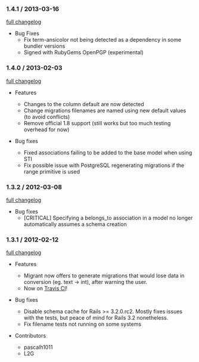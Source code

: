 ### 1.4.1 / 2013-03-16

[full changelog](http://github.com/pascalh1011/migrant/compare/v1.4.0...v1.4.1)

* Bug Fixes
  * Fix term-ansicolor not being detected as a dependency in some bundler versions
  * Signed with RubyGems OpenPGP (experimental)

### 1.4.0 / 2013-02-03

[full changelog](http://github.com/pascalh1011/migrant/compare/v1.3.2...v1.4.0)

* Features
  * Changes to the column default are now detected
  * Change migrations filenames are named using new default values (to avoid conflicts)
  * Remove official 1.8 support (still works but too much testing overhead for now)

* Bug fixes
  * Fixed associations failing to be added to the base model when using STI
  * Fix possible issue with PostgreSQL regenerating migrations if the range primitive is used

### 1.3.2 / 2012-03-08

[full changelog](http://github.com/pascalh1011/migrant/compare/v1.3.1...v1.3.2)

* Bug fixes
  * [CRITICAL] Specifying a belongs_to association in a model no longer automatically assumes a schema creation

### 1.3.1 / 2012-02-12

[full changelog](http://github.com/pascalh1011/migrant/compare/v1.3.0...v1.3.1)

* Features
  * Migrant now offers to generate migrations that would lose data in conversion (eg. text -> int), after warning the user.
  * Now on [Travis CI](http://travis-ci.org/#!/pascalh1011/migrant)! 

* Bug fixes
  * Disable schema cache for Rails >= 3.2.0.rc2. Mostly fixes issues with the tests, but peace of mind for Rails 3.2 nonetheless.
  * Fix filename tests not running on some systems

* Contributors
  * pascalh1011
  * L2G
